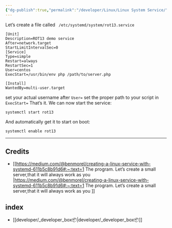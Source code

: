 ```yaml
---
{"dg-publish":true,"permalink":"/developer/Linux/Linux System Service/","tags":["linux"],"noteIcon":""}
---
```




Let’s create a file called ` /etc/systemd/system/rot13.service`
```shell
[Unit]
Description=ROT13 demo service
After=network.target
StartLimitIntervalSec=0
[Service]
Type=simple
Restart=always
RestartSec=1
User=centos
ExecStart=/usr/bin/env php /path/to/server.php

[Install]
WantedBy=multi-user.target
```

set your actual username after `User=`
set the proper path to your script in `ExecStart=`
That’s it. We can now start the service:

```shell
systemctl start rot13
```

And automatically get it to start on boot:

```shell
systemctl enable rot13
```

---

## Credits
- [[https://medium.com/@benmorel/creating-a-linux-service-with-systemd-611b5c8b91d6#:~:text=1 The program. Let’s create a small server,that it will always work as you \|https://medium.com/@benmorel/creating-a-linux-service-with-systemd-611b5c8b91d6#:~:text=1 The program. Let’s create a small server,that it will always work as you ]]
## index
- [[developer/_developer_box📦\|developer/_developer_box📦]]